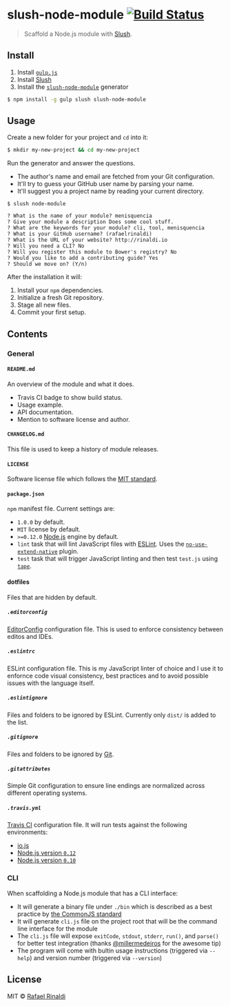 # slush-node-module [![Build Status](https://travis-ci.org/rafaelrinaldi/slush-node-module.svg?branch=master)](https://travis-ci.org/rafaelrinaldi/slush-node-module)

> Scaffold a Node.js module with [Slush](http://slushjs.github.io).

## Install

1. Install [`gulp.js`](http://gulpjs.com)
2. Install [Slush](http://slushjs.github.io)
3. Install the [`slush-node-module`](http://slushjs.github.io) generator

```sh
$ npm install -g gulp slush slush-node-module
```

## Usage

Create a new folder for your project and `cd` into it:

```sh
$ mkdir my-new-project && cd my-new-project
```

Run the generator and answer the questions.

* The author's name and email are fetched from your Git configuration.
* It'll try to guess your GitHub user name by parsing your name.
* It'll suggest you a project name by reading your current directory.

```
$ slush node-module

? What is the name of your module? menisquencia
? Give your module a description Does some cool stuff.
? What are the keywords for your module? cli, tool, menisquencia
? What is your GitHub username? (rafaelrinaldi) 
? What is the URL of your website? http://rinaldi.io
? Will you need a CLI? No
? Will you register this module to Bower's registry? No
? Would you like to add a contributing guide? Yes
? Should we move on? (Y/n)
```

After the installation it will:

1. Install your `npm` dependencies.
2. Initialize a fresh Git repository.
3. Stage all new files.
4. Commit your first setup.

## Contents

### General

#### `README.md`

An overview of the module and what it does.

* Travis CI badge to show build status.
* Usage example.
* API documentation.
* Mention to software license and author.

#### `CHANGELOG.md`

This file is used to keep a history of module releases.

#### `LICENSE`

Software license file which follows the [MIT standard](http://opensource.org/licenses/MIT).

#### `package.json`

`npm` manifest file. Current settings are:

* `1.0.0` by default.
* `MIT` license by default.
* `>=0.12.0` [Node.js](http://nodejs.org) engine by default.
* `lint` task that will lint JavaScript files with [ESLint](http://eslint.org). Uses the [`no-use-extend-native`](https://github.com/dustinspecker/eslint-plugin-no-use-extend-native) plugin.
* `test` task that will trigger JavaScript linting and then test `test.js` using [`tape`](https://github.com/substack/tape).

#### dotfiles

Files that are hidden by default.

##### `.editorconfig`

[EditorConfig](http://editorconfig.org) configuration file. This is used to enforce consistency between editos and IDEs.

##### `.eslintrc`

ESLint configuration file. This is my JavaScript linter of choice and I use it to enfornce code visual consistency, best practices and to avoid possible issues with the language itself.

##### `.eslintignore`

Files and folders to be ignored by ESLint. Currently only `dist/` is added to the list.

##### `.gitignore`

Files and folders to be ignored by [Git](https://git-scm.com).

##### `.gitattributes`

Simple Git configuration to ensure line endings are normalized across different operating systems.

##### `.travis.yml`

[Travis CI](http://travis-ci.org) configuration file. It will run tests against the following environments:

* [io.js](https://iojs.org)
* [Node.js version `0.12`](https://github.com/joyent/node/releases/tag/v0.12.0)
* [Node.js version `0.10`](https://github.com/joyent/node/releases/tag/v0.10.0)

### CLI

When scaffolding a Node.js module that has a CLI interface:

* It will generate a binary file under `./bin` which is described as a best practice by [the CommonJS standard](http://wiki.commonjs.org/wiki/Packages/1.1#Package_Directory_Layout)
* It will generate `cli.js` file on the project root that will be the command line interface for the module
* The `cli.js` file will expose `exitCode`, `stdout`, `stderr`, `run()`, and `parse()` for better test integration (thanks [@millermedeiros](http://github.com/millermedeiros) for the awesome tip) 
* The program will come with bultin usage instructions (triggered via `--help`) and version number (triggered via `--version`)

## License

MIT © [Rafael Rinaldi](http://rinaldi.io)
